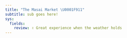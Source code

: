 ```yaml
---
title: "The Masai Market \U0001F911"
subtitle: sub goes here!
sys:
  fields:
    review: ✌️ Great experience when the weather holds
---
```


